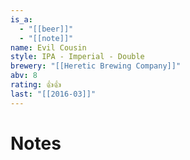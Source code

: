 ```yaml
---
is_a:
  - "[[beer]]"
  - "[[note]]"
name: Evil Cousin
style: IPA - Imperial - Double
brewery: "[[Heretic Brewing Company]]"
abv: 8
rating: 👍👍
last: "[[2016-03]]"
---
```

# Notes

